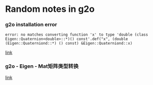 # Random notes in g2o

### g2o installation error
```shell
error: no matches converting function 'x' to type 'double (class Eigen::Quaternion<double>::*)() const'.def("x", (double (Eigen::Quaterniond::*) () const) &Eigen::Quaterniond::x)
```
[link](https://github.com/uoip/g2opy/issues/35)


### g2o - Eigen - Mat矩阵类型转换
[link](https://blog.csdn.net/u012700322/article/details/102718033)